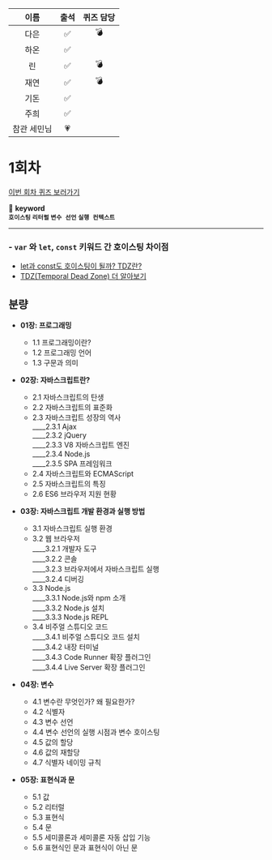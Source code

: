 |이름|출석|퀴즈 담당|
|:--:|:--:|:--:|
|다은|✅|💣|
|하온|✅||
|린|✅|💣|
|재연|✅|💣|
|기돈|✅||
|주희|✅||
|참관 세민님|💗||

# 1회차
<a href="https://github.com/ooheunda/how-to-enjoy/issues/1">이번 회차 퀴즈 보러가기</a>  

📌 **keyword**  
    **`호이스팅` `리터럴` `변수 선언` `실행 컨텍스트`**
<hr>

### - `var` 와 `let`, `const` 키워드 간 호이스팅 차이점
  - <a href="https://taenami.tistory.com/87">let과 const도 호이스팅이 될까? TDZ란? </a>
  - <a href="https://ui.toast.com/weekly-pick/ko_20191014">TDZ(Temporal Dead Zone) 더 알아보기</a>
  

## 분량

- **01장: 프로그래밍**  
    - 1.1 프로그래밍이란?  
    - 1.2 프로그래밍 언어  
    - 1.3 구문과 의미  
      
- **02장: 자바스크립트란?**  
    - 2.1 자바스크립트의 탄생  
    - 2.2 자바스크립트의 표준화  
    - 2.3 자바스크립트 성장의 역사  
      ____2.3.1 Ajax  
      ____2.3.2 jQuery  
      ____2.3.3 V8 자바스크립트 엔진  
      ____2.3.4 Node.js  
      ____2.3.5 SPA 프레임워크  
    - 2.4 자바스크립트와 ECMAScript  
    - 2.5 자바스크립트의 특징  
    - 2.6 ES6 브라우저 지원 현황  
    
- **03장: 자바스크립트 개발 환경과 실행 방법**  
   -  3.1 자바스크립트 실행 환경  
    - 3.2 웹 브라우저  
      ____3.2.1 개발자 도구  
      ____3.2.2 콘솔  
      ____3.2.3 브라우저에서 자바스크립트 실행  
      ____3.2.4 디버깅  
    - 3.3 Node.js  
      ____3.3.1 Node.js와 npm 소개  
      ____3.3.2 Node.js 설치  
      ____3.3.3 Node.js REPL  
    - 3.4 비주얼 스튜디오 코드  
      ____3.4.1 비주얼 스튜디오 코드 설치  
      ____3.4.2 내장 터미널  
      ____3.4.3 Code Runner 확장 플러그인  
      ____3.4.4 Live Server 확장 플러그인  
    
- **04장: 변수**
    - 4.1 변수란 무엇인가? 왜 필요한가?
    - 4.2 식별자
    - 4.3 변수 선언
    - 4.4 변수 선언의 실행 시점과 변수 호이스팅
    - 4.5 값의 할당
    - 4.6 값의 재할당
    - 4.7 식별자 네이밍 규칙
    
- **05장: 표현식과 문**
    - 5.1 값
    - 5.2 리터럴
    - 5.3 표현식
    - 5.4 문
    - 5.5 세미콜론과 세미콜론 자동 삽입 기능
    - 5.6 표현식인 문과 표현식이 아닌 문
